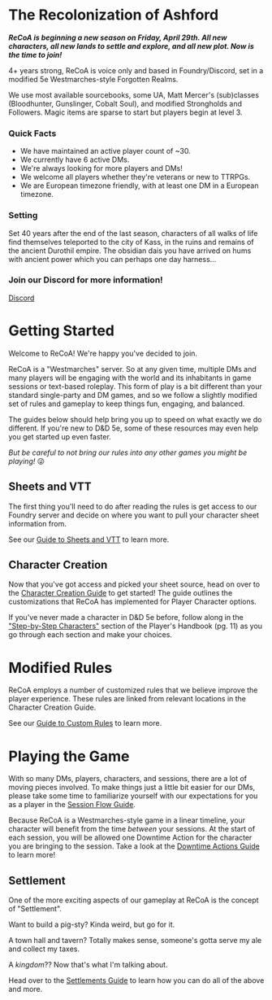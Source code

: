# The Recolonization of Ashford


***ReCoA is beginning a new season on Friday, April 29th. All new characters, all new lands to settle and explore, and all new plot. Now is the time to join!***

4+ years strong, ReCoA is voice only and based in Foundry/Discord, set in a modified 5e Westmarches-style Forgotten Realms. 

We use most available sourcebooks, some UA, Matt Mercer's (sub)classes (Bloodhunter, Gunslinger, Cobalt Soul), and modified Strongholds and Followers. Magic items are sparse to start but players begin at level 3.

### Quick Facts

* We have maintained an active player count of ~30.
* We currently have 6 active DMs.
* We're always looking for more players and DMs!
* We welcome all players whether they're veterans or new to TTRPGs.
* We are European timezone friendly, with at least one DM in a European timezone.

### Setting 

Set 40 years after the end of the last season, characters of all walks of life find themselves teleported to the city of Kass, in the ruins and remains of the ancient Durothil empire. The obsidian dais you have arrived on hums with ancient power which you can perhaps one day harness...

### Join our Discord for more information!
[Discord](https://discord.gg/cYa9qYEZtS)
 
# Getting Started
Welcome to ReCoA! We're happy you've decided to join. 

ReCoA is a "Westmarches" server. So at any given time, multiple DMs and many players will be engaging with the world and its inhabitants in game sessions or text-based roleplay. This form of play is a bit different than your standard single-party and DM games, and so we follow a slightly modified set of rules and gameplay to keep things fun, engaging, and balanced. 

The guides below should help bring you up to speed on what exactly we do different. If you're new to D&D 5e, some of these resources may even help you get started up even faster. 

*But be careful to not bring our rules into any other games you might be playing!* :stuck_out_tongue_winking_eye:

## Sheets and VTT
The first thing you'll need to do after reading the rules is get access to our Foundry server and decide on where you want to pull your character sheet information from. 

See our [Guide to Sheets and VTT](sheets/sheets_vtt.md) to learn more.
## Character Creation
Now that you've got access and picked your sheet source, head on over to the [Character Creation Guide](character_creation/1_general_character_creation.md) to get started! The guide outlines the customizations that ReCoA has implemented for Player Character options.

If you've never made a character in D&D 5e before, follow along in the ["Step-by-Step Characters"](https://5etools-mirror-1.github.io/quickreference.html#bookref-quick,0,step-by-step%20characters) section of the Player's Handbook (pg. 11) as you go through each section and make your choices. 

# Modified Rules 
ReCoA employs a number of customized rules that we believe improve the player experience. These rules are linked from relevant locations in the Character Creation Guide.

See our [Guide to Custom Rules](modified_mechanics/rules.md) to learn more.

# Playing the Game
With so many DMs, players, characters, and sessions, there are a lot of moving pieces involved. To make things just a little bit easier for our DMs, please take some time to familiarize yourself with our expectations for you as a player in the [Session Flow Guide](playing_the_game/session_flow.md).

Because ReCoA is a Westmarches-style game in a linear timeline, your character will benefit from the time *between* your sessions. At the start of each session, you will be allowed one Downtime Action for the character you are bringing to the session. Take a look at the [Downtime Actions Guide](playing_the_game/downtime_actions.md) to learn more!

## Settlement
One of the more exciting aspects of our gameplay at ReCoA is the concept of "Settlement". 

Want to build a pig-sty? Kinda weird, but go for it. 

A town hall and tavern? Totally makes sense, someone's gotta serve my ale and collect my taxes.

A *kingdom*?? Now that's what I'm talking about. 

Head over to the [Settlements Guide](playing_the_game/settlements.md) to learn how you can do all of the above and more. 